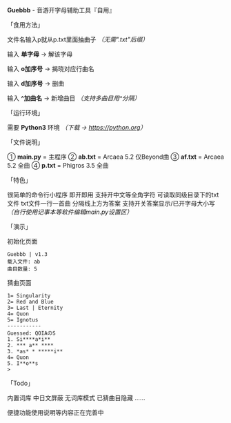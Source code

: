 **Guebbb** - 音游开字母辅助工具『自用』

「食用方法」

文件名输入p就从p.txt里面抽曲子 *（无需".txt"后缀）*

输入 **单字母** → 解该字母

输入 **o加序号** → 揭晓对应行曲名

输入 **d加序号** → 删曲

输入 **^加曲名** → 新增曲目 *（支持多曲目用^分隔）*

「运行环境」

需要 **Python3** 环境 *（下载 → <https://python.org>）*

「文件说明」

① **main.py** = 主程序 ② **ab.txt** = Arcaea 5.2 仅Beyond曲 ③ **af.txt** = Arcaea 5.2 全曲 ④ **p.txt** = Phigros 3.5 全曲

「特色」

很简单的命令行小程序 即开即用 支持开中文等全角字符 可读取同级目录下的txt文件 txt文件一行一首曲 分隔线上方为答案 支持开关答案显示/已开字母大小写 *（自行使用记事本等软件编辑main.py设置区）*

「演示」

初始化页面

``` 
Guebbb | v1.3
载入文件: ab 
曲目数量: 5
``` 

猜曲页面
``` 
1= Singularity
2= Red and Blue
3= Last | Eternity
4= Quon
5= Ignotus
-----------
Guessed: QOIAのS
1. Si****a*i**
2. *** a** ****
3. *as* * *****i**
4= Quon
5. I**o**s
>
```

「Todo」

内置词库 中日文屏蔽 无词库模式 已猜曲目隐藏 ......

便捷功能使用说明等内容正在完善中